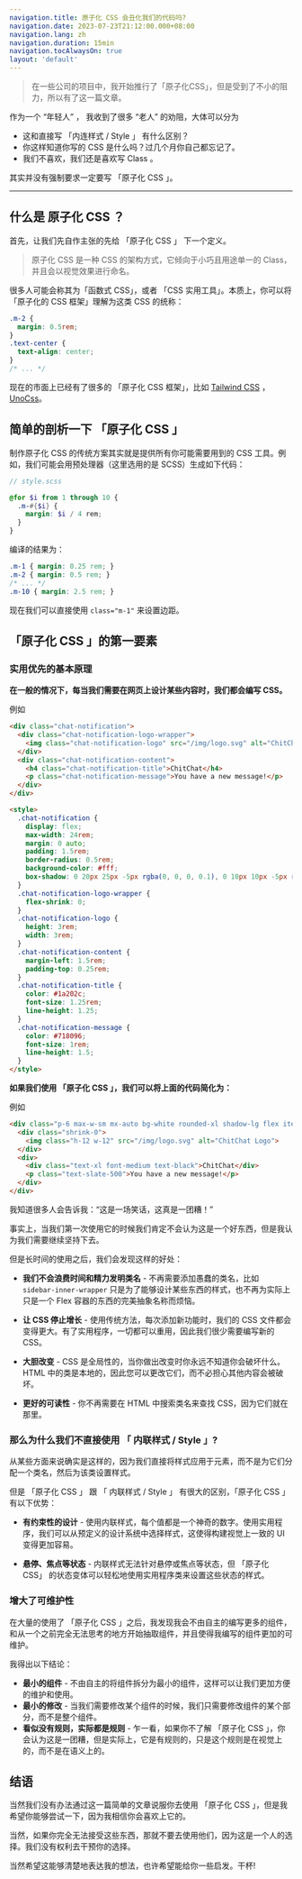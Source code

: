 ```yaml
---
navigation.title: 原子化 CSS 会丑化我们的代码吗?
navigation.date: 2023-07-23T21:12:00.000+08:00
navigation.lang: zh
navigation.duration: 15min
navigation.tocAlwaysOn: true
layout: 'default'
---
```


> 在一些公司的项目中，我开始推行了「原子化CSS」，但是受到了不小的阻力，所以有了这一篇文章。

作为一个 “年轻人” ， 我收到了很多 “老人” 的劝阻，大体可以分为

- 这和直接写 「内连样式 / Style 」 有什么区别？
- 你这样知道你写的 CSS 是什么吗？过几个月你自己都忘记了。
- 我们不喜欢，我们还是喜欢写 Class 。

其实并没有强制要求一定要写 「原子化 CSS 」。

---

## 什么是 原子化 CSS ？

首先，让我们先自作主张的先给 「原子化 CSS 」 下一个定义。

> 原子化 CSS 是一种 CSS 的架构方式，它倾向于小巧且用途单一的 Class，并且会以视觉效果进行命名。

很多人可能会称其为「函数式 CSS」，或者 「CSS 实用工具」。本质上，你可以将「原子化的 CSS 框架」理解为这类 CSS 的统称：

```css
.m-2 {
  margin: 0.5rem;
}
.text-center {
  text-align: center;
}
/* ... */
```

现在的市面上已经有了很多的 「原子化 CSS 框架」，比如 [Tailwind CSS](https://tailwindcss.com/) ，[UnoCss](https://unocss.dev/)。

## 简单的剖析一下 「原子化 CSS 」

制作原子化 CSS 的传统方案其实就是提供所有你可能需要用到的 CSS 工具。例如，我们可能会用预处理器（这里选用的是 SCSS）生成如下代码：

```scss
// style.scss

@for $i from 1 through 10 {
  .m-#{$i} {
    margin: $i / 4 rem;
  }
}
```

编译的结果为：

```css
.m-1 { margin: 0.25 rem; }
.m-2 { margin: 0.5 rem; }
/* ... */
.m-10 { margin: 2.5 rem; }
```

现在我们可以直接使用 `class="m-1"` 来设置边距。

## 「原子化 CSS 」的第一要素

### 实用优先的基本原理

**在一般的情况下，每当我们需要在网页上设计某些内容时，我们都会编写 CSS。**

例如

```html
<div class="chat-notification">
  <div class="chat-notification-logo-wrapper">
    <img class="chat-notification-logo" src="/img/logo.svg" alt="ChitChat Logo">
  </div>
  <div class="chat-notification-content">
    <h4 class="chat-notification-title">ChitChat</h4>
    <p class="chat-notification-message">You have a new message!</p>
  </div>
</div>

<style>
  .chat-notification {
    display: flex;
    max-width: 24rem;
    margin: 0 auto;
    padding: 1.5rem;
    border-radius: 0.5rem;
    background-color: #fff;
    box-shadow: 0 20px 25px -5px rgba(0, 0, 0, 0.1), 0 10px 10px -5px rgba(0, 0, 0, 0.04);
  }
  .chat-notification-logo-wrapper {
    flex-shrink: 0;
  }
  .chat-notification-logo {
    height: 3rem;
    width: 3rem;
  }
  .chat-notification-content {
    margin-left: 1.5rem;
    padding-top: 0.25rem;
  }
  .chat-notification-title {
    color: #1a202c;
    font-size: 1.25rem;
    line-height: 1.25;
  }
  .chat-notification-message {
    color: #718096;
    font-size: 1rem;
    line-height: 1.5;
  }
</style>
```

**如果我们使用 「原子化 CSS 」，我们可以将上面的代码简化为：**

例如

```html
<div class="p-6 max-w-sm mx-auto bg-white rounded-xl shadow-lg flex items-center space-x-4">
  <div class="shrink-0">
    <img class="h-12 w-12" src="/img/logo.svg" alt="ChitChat Logo">
  </div>
  <div>
    <div class="text-xl font-medium text-black">ChitChat</div>
    <p class="text-slate-500">You have a new message!</p>
  </div>
</div>
```

我知道很多人会告诉我：“这是一场笑话，这真是一团糟！”

事实上，当我们第一次使用它的时候我们肯定不会认为这是一个好东西，但是我认为我们需要继续坚持下去。

但是长时间的使用之后，我们会发现这样的好处：

- **我们不会浪费时间和精力发明类名** - 不再需要添加愚蠢的类名，比如 `sidebar-inner-wrapper` 只是为了能够设计某些东西的样式，也不再为实际上只是一个 Flex 容器的东西的完美抽象名称而烦恼。

- **让 CSS 停止增长** - 使用传统方法，每次添加新功能时，我们的 CSS 文件都会变得更大。有了实用程序，一切都可以重用，因此我们很少需要编写新的 CSS。

- **大胆改变** - CSS 是全局性的，当你做出改变时你永远不知道你会破坏什么。HTML 中的类是本地的，因此您可以更改它们，而不必担心其他内容会被破坏。

- **更好的可读性** - 你不再需要在 HTML 中搜索类名来查找 CSS，因为它们就在那里。

### 那么为什么我们不直接使用 「 内联样式 / Style 」?

从某些方面来说确实是这样的，因为我们直接将样式应用于元素，而不是为它们分配一个类名，然后为该类设置样式。

但是 「原子化 CSS 」 跟 「 内联样式 / Style 」 有很大的区别，「原子化 CSS 」 有以下优势：

- **有约束性的设计** - 使用内联样式，每个值都是一个神奇的数字。使用实用程序，我们可以从预定义的设计系统中选择样式，这使得构建视觉上一致的 UI 变得更加容易。

- **悬停、焦点等状态** - 内联样式无法针对悬停或焦点等状态，但 「原子化 CSS」 的状态变体可以轻松地使用实用程序类来设置这些状态的样式。

### 增大了可维护性

在大量的使用了 「原子化 CSS 」之后，我发现我会不由自主的编写更多的组件，和从一个之前完全无法思考的地方开始抽取组件，并且使得我编写的组件更加的可维护。

我得出以下结论：

- **最小的组件** - 不由自主的将组件拆分为最小的组件，这样可以让我们更加方便的维护和使用。
- **最小的修改** - 当我们需要修改某个组件的时候，我们只需要修改组件的某个部分，而不是整个组件。
- **看似没有规则，实际都是规则** - 乍一看，如果你不了解 「原子化 CSS 」，你会认为这是一团糟，但是实际上，它是有规则的，只是这个规则是在视觉上的，而不是在语义上的。

## 结语

当然我们没有办法通过这一篇简单的文章说服你去使用 「原子化 CSS 」，但是我希望你能够尝试一下，因为我相信你会喜欢上它的。

当然，如果你完全无法接受这些东西，那就不要去使用他们，因为这是一个人的选择。我们没有权利去干预你的选择。

当然希望这能够清楚地表达我的想法，也许希望能给你一些启发。干杯!
